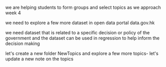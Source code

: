 we are helping students to form groups and select topics as we approach week 4 

we need to explore a few more dataset in open data portal data.gov.hk 

we need dataset that is related to a specific decision or policy of the government and the dataset can be used in regression to help inform the decision making 

let's create a new folder NewTopics and explore a few more topics- let's update a new note on the topics
